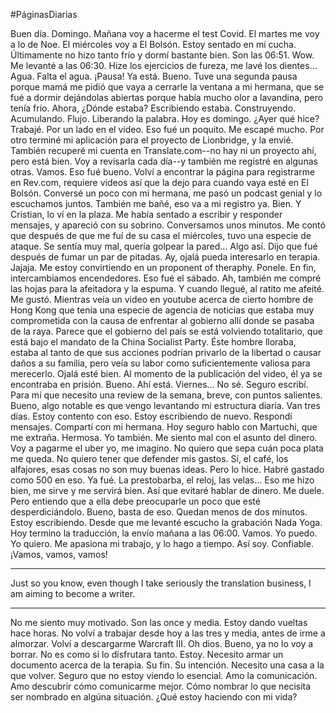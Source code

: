 #PáginasDiarias 

Buen día. Domingo. Mañana voy a hacerme el test Covid. El martes me voy a lo de Noe. El miércoles voy a El Bolsón. Estoy sentado en mi cucha. Últimamente no hizo tanto frío y dormí bastante bien. Son las 06:51. Wow. Me levanté a las 06:30. Hize los ejercicios de fureza, me lavé los dientes... Agua. Falta el agua. ¡Pausa! Ya está. Bueno. Tuve una segunda pausa porque mamá me pidió que vaya a cerrarle la ventana a mi hermana, que se fué a dormir dejándolas abiertas porque había mucho olor a lavandina, pero tenía frío. Ahora, ¿Dónde estaba? Escribiendo estaba. Construyendo. Acumulando. Flujo. Liberando la palabra. Hoy es domingo. ¿Ayer qué hice? Trabajé. Por un lado en el vídeo. Eso fué un poquito. Me escapé mucho. Por otro terminé mi aplicación para el proyecto de Lionbridge, y la envié. También recuperé mi cuenta en Translate.com--no hay ni un proyecto ahí, pero está bien. Voy a revisarla cada día--y también me registré en algunas otras. Vamos. Eso fué bueno. Volví a encontrar la página para registrarme en Rev.com, requiere videos así que la dejo para cuando vaya esté en El Bolsón. Conversé un poco con mi hermana, me pasó un podcast genial y lo escuchamos juntos. También me bañé, eso va a mi registro ya. Bien. Y Cristian, lo ví en la plaza. Me había sentado a escribir y responder mensajes, y apareció con su sobrino. Conversamos unos minutos. Me contó que después de que me fuí de su casa el miércoles, tuvo una especie de ataque. Se sentía muy mal, quería golpear la pared... Algo así. Dijo que fué después de fumar un par de pitadas. Ay, ojalá pueda interesarlo en terapia. Jajaja. Me estoy convirtiendo en un proponent of theraphy. Ponele. En fin, intercambiamos encendedores. Eso fué el sábado. Ah, también me compré las hojas para la afeitadora y la espuma. Y cuando llegué, al ratito me afeité. Me gustó. Mientras veía un video en youtube acerca de cierto hombre de Hong Kong que tenía una especie de agencia de noticias que estaba muy comprometida con la causa de enfrentar al gobierno allí donde se pasaba de la raya. Parece que el gobierno del país se está volviendo totalitario, que está bajo el mandato de la China Socialist Party. Éste hombre lloraba, estaba al tanto de que sus acciones podrían privarlo de la libertad o causar daños a su familia, pero veía su labor como suficientemente valiosa para merecerlo. Ojalá esté bien. Al momento de la publicación del video, él ya se encontraba en prisión. Bueno. Ahí está. Viernes... No sé. Seguro escribí. Para mí que necesito una review de la semana, breve, con puntos salientes. Bueno, algo notable es que vengo levantando mi estructura diaria. Van tres días. Estoy contento con eso. Estoy escribiendo de nuevo. Respondí mensajes. Compartí con mi hermana. Hoy seguro hablo con Martuchi, que me extraña. Hermosa. Yo también. Me siento mal con el asunto del dinero. Voy a pagarme el uber yo, me imagino. No quiero que sepa cuán poca plata me queda. No quiero tener que defender mis gastos. Sí, el café, los alfajores, esas cosas no son muy buenas ideas. Pero lo hice. Habré gastado como 500 en eso. Ya fué. La prestobarba, el reloj, las velas... Eso me hizo bien, me sirve y me servirá bien. Así que evitaré hablar de dinero. Me duele. Pero entiendo que a ella debe preocuparle un poco que esté desperdiciándolo. Bueno, basta de eso. Quedan menos de dos minutos. Estoy escribiendo. Desde que me levanté escucho la grabación Nada Yoga. Hoy termino la traducción, la envío mañana a las 06:00. Vamos. Yo puedo. Yo quiero. Me apasiona mi trabajo, y lo hago a tiempo. Así soy. Confiable. ¡Vamos, vamos, vamos!

---
Just so you know, even though I take seriously the translation business, I am aiming to become a writer.

---
No me siento muy motivado. Son las once y media. Estoy dando vueltas hace horas. No volví a trabajar desde hoy a las tres y media, antes de irme a almorzar. Volví a descargarme Warcraft III. Oh dios. Bueno, ya no lo voy a borrar. No es como si lo disfrutara tanto. Estoy. Necesito armar un documento acerca de la terapia. Su fin. Su intención. Necesito una casa a la que volver. Seguro que no estoy viendo lo esencial. Amo la comunicación. Amo descubrir cómo comunicarme mejor. Cómo nombrar lo que necisita ser nombrado en algúna situación. ¿Qué estoy haciendo con mi vida?